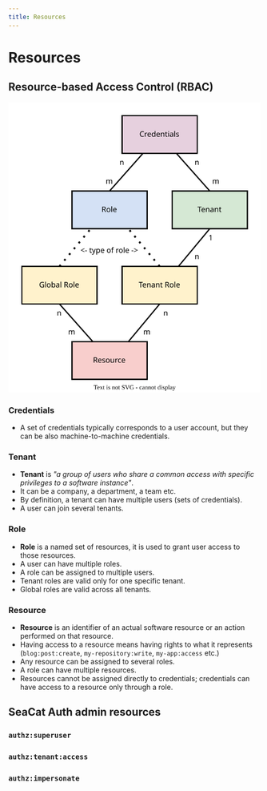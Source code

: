 ```yaml
---
title: Resources
---
```


# Resources

## Resource-based Access Control (RBAC)

![rbac-diagram](rbac-diagram.drawio.svg)

### Credentials
- A set of credentials typically corresponds to a user account, but they can be also machine-to-machine credentials.

### Tenant
- **Tenant** is _"a group of users who share a common access with specific privileges to a software instance"_.
- It can be a company, a department, a team etc.
- By definition, a tenant can have multiple users (sets of credentials).
- A user can join several tenants.

### Role
- **Role** is a named set of resources, it is used to grant user access to those resources.
- A user can have multiple roles.
- A role can be assigned to multiple users.
- Tenant roles are valid only for one specific tenant.
- Global roles are valid across all tenants.

### Resource
- **Resource** is an identifier of an actual software resource or an action performed on that resource.
- Having access to a resource means having rights to what it represents (`blog:post:create`, `my-repository:write`, `my-app:access` etc.)
- Any resource can be assigned to several roles.
- A role can have multiple resources.
- Resources cannot be assigned directly to credentials; credentials can have access to a resource only through a role.

## SeaCat Auth admin resources

### `authz:superuser`

### `authz:tenant:access`

### `authz:impersonate`
